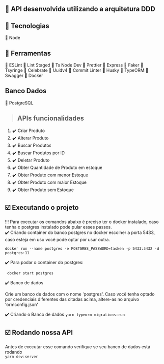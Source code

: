 ## :wrench: API desenvolvida utilizando a arquitetura DDD

## :wrench: Tecnologias

:red_circle: Node

## :wrench: Ferramentas

:large_orange_diamond: ESLint
:large_orange_diamond: Lint Staged
:large_orange_diamond: Ts Node Dev
:large_orange_diamond: Prettier
:large_orange_diamond: Express
:large_orange_diamond: Faker
:large_orange_diamond: Tsyringe
:large_orange_diamond: Celebrate
:large_orange_diamond: Uuidv4
:large_orange_diamond: Commit Linter
:large_orange_diamond: Husky
:large_orange_diamond: TypeORM
:large_orange_diamond: Swagger
:large_orange_diamond: Docker

## Banco Dados

:paperclip: PostgreSQL

> ## APIs funcionalidades

1. :heavy_check_mark: Criar Produto
2. :heavy_check_mark: Alterar Produto
3. :heavy_check_mark: Buscar Produtos
4. :heavy_check_mark: Buscar Produtos por ID
5. :heavy_check_mark: Deletar Produto
6. :heavy_check_mark: Obter Quantidade de Produto em estoque
7. :heavy_check_mark: Obter Produto com menor Estoque
8. :heavy_check_mark: Obter Produto com maior Estoque
9. :heavy_check_mark: Obter Produto sem Estoque

## :ballot_box_with_check: Executando o projeto

!!! Para executar os comandos abaixo é preciso ter o docker instalado, caso tenha o postgres instalado pode pular esses passos.
</br>
:heavy_check_mark: Criando container do banco postgres no docker
escolher a porta 5433, caso esteja em uso você pode optar por usar outra.
<br>

`docker run --name postgres -e POSTGRES_PASSWORD=tasken -p 5433:5432 -d postgres:11`

:heavy_check_mark: Para podar o container do postgres:
<br>

` docker start postgres`

:heavy_check_mark: Banco de dados

<p> Crie um banco de dados com o nome 'postgres'. Caso você tenha optado por credenciais diferentes das citadas acima, altere-as no arquivo 'ormconfig.json' </p>

:heavy_check_mark: Criando o Banco de dados
`yarn typeorm migrations:run`

## :ballot_box_with_check: Rodando nossa API

Antes de executar esse comando verifique se seu banco de dados está rodando </br>
`yarn dev:server`
